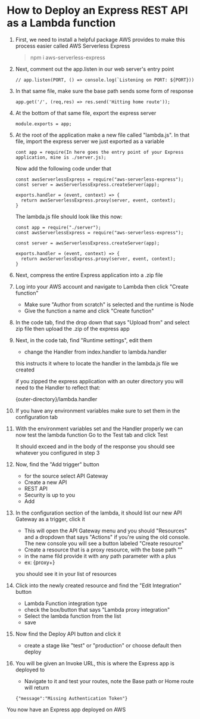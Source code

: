 # How to Deploy an Express REST API as a Lambda function

1. First, we need to install a helpful package AWS provides to make this process easier called AWS Serverless Express
   >npm i aws-serverless-express  

2. Next, comment out the app.listen in our web server's entry point
   ```
   // app.listen(PORT, () => console.log(`Listening on PORT: ${PORT}))
   ```
3. In that same file, make sure the base path sends some form of response
   ```
   app.get('/', (req,res) => res.send('Hitting home route'));
   ```
5. At the bottom of that same file, export the express server
   ```
   module.exports = app;
   ```
4. At the root of the application make a new file called "lambda.js". In that file, import the express server we just exported as a variable
   ```
   cont app = require(In here goes the entry point of your Express application, mine is ./server.js);
   ```
   Now add the following code under that
   ```
   const awsServerlessExpress = require("aws-serverless-express");
   const server = awsServerlessExpress.createServer(app);

   exports.handler = (event, context) => {
     return awsServerlessExpress.proxy(server, event, context);
   }
   ```

   The lambda.js file should look like this now:
   ```
   const app = require("./server");
   const awsServerlessExpress = require("aws-serverless-express");

   const server = awsServerlessExpress.createServer(app);

   exports.handler = (event, context) => {
     return awsServerlessExpress.proxy(server, event, context);
   }
   
   ```
5. Next, compress the entire Express application into a .zip file

6. Log into your AWS account and navigate to Lambda then click "Create function"
   - Make sure "Author from scratch" is selected and the runtime is Node
   - Give the function a name and click "Create function"

7. In the code tab, find the drop down that says "Upload from" and select zip file then upload the .zip of the express app

8. Next, in the code tab, find "Runtime settings", edit them
   - change the Handler from index.handler to lambda.handler

   this instructs it where to locate the handler in the lambda.js file we created

   if you zipped the express application with an outer directory you will need to the Handler to reflect that:

   {outer-directory}/lambda.handler

9. If you have any environment variables make sure to set them in the configuration tab

10. With the environment variables set and the Handler properly we can now test the lambda function
    Go to the Test tab and click Test

    It should exceed and in the body of the response you should see whatever you configured in step 3


11. Now, find the "Add trigger" button
    - for the source select API Gateway
    - Create a new API
    - REST API
    - Security is up to you
    - Add

12. In the configuration section of the lambda, it should list our new API Gateway as a trigger, click it
    - This will open the API Gateway menu and you should "Resources" and a dropdown that says "Actions" if you're using the old console. The new console you will see a button labeled "Create resource"
    - Create a resource that is a proxy resource, with the base path "\"
    - in the name fild provide it with any path parameter with a plus  
    - ex: {proxy+}
    
    you should see it in your list of resources

13. Click into the newly created resource and find the "Edit Integration" button
    - Lambda Function integration type
    - check the box/button that says "Lambda proxy integration"
    - Select the lambda function from the list
    - save

14. Now find the Deploy API button and click it
    - create a stage like "test" or "production" or choose default then deploy

15. You will be given an Invoke URL, this is where the Express app is deployed to
    - Navigate to it and test your routes, note the Base path or Home route will return

    ```
    {"message":"Missing Authentication Token"}
    ```


You now have an Express app deployed on AWS
